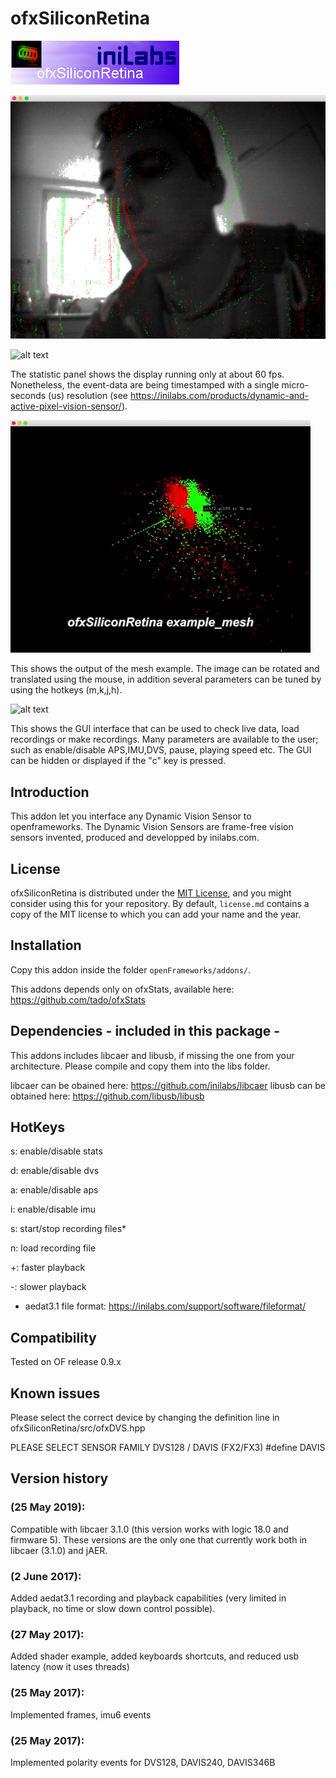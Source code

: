ofxSiliconRetina
=====================================

![alt text](https://github.com/federicohyo/ofxSiliconRetina/blob/master/ofxaddons_thumbnail.png "ofxSiliconRetina")

![alt text](https://github.com/federicohyo/ofxSiliconRetina/blob/master/docs/viewer.png "Viewer")

![alt text](https://github.com/federicohyo/ofxSiliconRetina/blob/master/docs/hands_gif.gif "HandGestures")

The statistic panel shows the display running only at about 60 fps. Nonetheless, the event-data are being timestamped with a single micro-seconds (us) resolution (see https://inilabs.com/products/dynamic-and-active-pixel-vision-sensor/). 

![alt text](https://github.com/federicohyo/ofxSiliconRetina/blob/master/docs/viewer_mesh_3dgif.gif "Mesh Example")

This shows the output of the mesh example. The image can be rotated and translated using the mouse, in addition several parameters can be tuned by using the hotkeys (m,k,j,h).

![alt text](https://github.com/federicohyo/ofxSiliconRetina/blob/master/docs/example_siliconretinaGui.gif "GUI Example")

This shows the GUI interface that can be used to check live data, load recordings or make recordings. Many parameters are available to the user; such as enable/disable APS,IMU,DVS, pause, playing speed etc. The GUI can be hidden or displayed if the "c" key is pressed.


Introduction
------------
This addon let you interface any Dynamic Vision Sensor to openframeworks.
The Dynamic Vision Sensors are frame-free vision sensors invented, produced and developped by inilabs.com.

License
-------
ofxSiliconRetina is distributed under the [MIT License](https://en.wikipedia.org/wiki/MIT_License), and you might consider using this for your repository. By default, `license.md` contains a copy of the MIT license to which you can add your name and the year.

Installation
------------
Copy this addon inside the folder `openFrameworks/addons/`. 

This addons depends only on ofxStats, available here: https://github.com/tado/ofxStats 

Dependencies - included in this package -
------------
This addons includes libcaer and libusb, if missing the one from your architecture. 
Please compile and copy them into the libs folder.

libcaer can be obained here: https://github.com/inilabs/libcaer
libusb can be obtained here: https://github.com/libusb/libusb

HotKeys
-----------

s: enable/disable stats

d: enable/disable dvs

a: enable/disable aps

i: enable/disable imu

s: start/stop recording files* 

n: load recording file

+: faster playback

-: slower playback

* aedat3.1 file format: https://inilabs.com/support/software/fileformat/ 


Compatibility
------------
Tested on OF release 0.9.x 

Known issues
------------

Please select the correct device by changing the definition line in ofxSiliconRetina/src/ofxDVS.hpp

PLEASE SELECT SENSOR FAMILY  DVS128 / DAVIS (FX2/FX3)
#define DAVIS

Version history
------------

### (25 May 2019):

Compatible with libcaer 3.1.0 (this version works with logic 18.0 and firmware 5). These versions are the only one that currently work both in libcaer (3.1.0) and jAER.

### (2 June 2017):

Added aedat3.1 recording and playback capabilities (very limited in playback, no time or slow down control possible).

### (27 May 2017):

Added shader example, added keyboards shortcuts, and reduced usb latency (now it uses threads)

### (25 May 2017):

Implemented frames, imu6 events 

### (25 May 2017):

Implemented polarity events for DVS128, DAVIS240, DAVIS346B 

